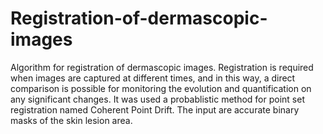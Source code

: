 # Registration-of-dermascopic-images

Algorithm for registration of dermascopic images. Registration is required when images are captured at different times, and in this
way, a direct comparison is possible for monitoring the evolution and quantification on any significant changes. It was used a probablistic method for point set registration named Coherent Point Drift. The input are accurate binary masks of the skin lesion area. 
